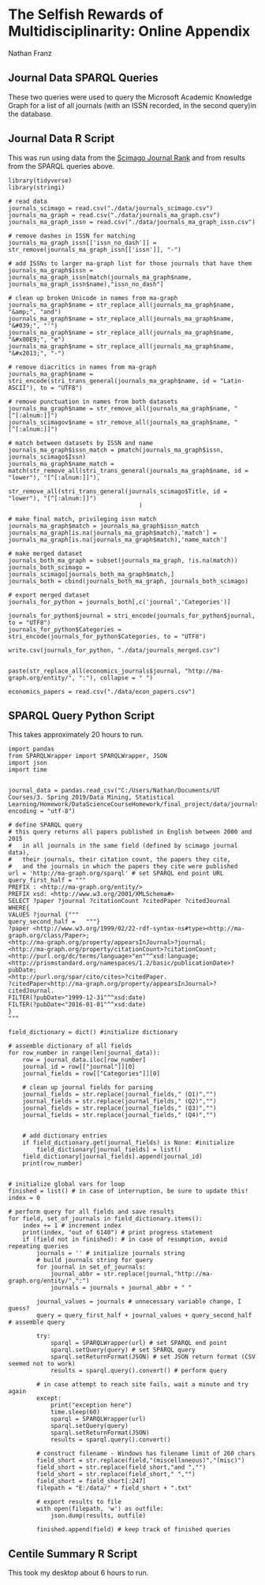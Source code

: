 The Selfish Rewards of Multidisciplinarity: Online Appendix
================
Nathan Franz

## Journal Data SPARQL Queries

These two queries were used to query the Microsoft Academic Knowledge
Graph for a list of all journals (with an ISSN recorded, in the second
query)in the database.

## Journal Data R Script

This was run using data from the [Scimago Journal
Rank](https://www.scimagojr.com/journalrank.php?out=xls) and from
results from the SPARQL queries above.

    library(tidyverse)
    library(stringi)
    
    # read data
    journals_scimago = read.csv("./data/journals_scimago.csv")
    journals_ma_graph = read.csv("./data/journals_ma_graph.csv")
    journals_ma_graph_issn = read.csv("./data/journals_ma_graph_issn.csv")
    
    # remove dashes in ISSN for matching
    journals_ma_graph_issn[['issn_no_dash']] = str_remove(journals_ma_graph_issn[['issn']], "-")
    
    # add ISSNs to larger ma-graph list for those journals that have them
    journals_ma_graph$issn = journals_ma_graph_issn[match(journals_ma_graph$name, journals_ma_graph_issn$name),"issn_no_dash"]
    
    # clean up broken Unicode in names from ma-graph
    journals_ma_graph$name = str_replace_all(journals_ma_graph$name, "&amp;", "and")
    journals_ma_graph$name = str_replace_all(journals_ma_graph$name, "&#039;", "'")
    journals_ma_graph$name = str_replace_all(journals_ma_graph$name, "&#x00E9;", "e")
    journals_ma_graph$name = str_replace_all(journals_ma_graph$name, "&#x2013;", "-")
    
    # remove diacritics in names from ma-graph
    journals_ma_graph$name = stri_encode(stri_trans_general(journals_ma_graph$name, id = "Latin-ASCII"), to = "UTF8")
    
    # remove punctuation in names from both datasets
    journals_ma_graph$name = str_remove_all(journals_ma_graph$name, "[^[:alnum:]]")
    journals_scimagov$name = str_remove_all(journals_ma_graph$name, "[^[:alnum:]]")
    
    # match between datasets by ISSN and name
    journals_ma_graph$issn_match = pmatch(journals_ma_graph$issn, journals_scimago$Issn)
    journals_ma_graph$name_match = match(str_remove_all(stri_trans_general(journals_ma_graph$name, id = "lower"), "[^[:alnum:]]"), 
                                         str_remove_all(stri_trans_general(journals_scimago$Title, id = "lower"), "[^[:alnum:]]")
                                         )
    
    # make final match, privileging issn match
    journals_ma_graph$match = journals_ma_graph$issn_match
    journals_ma_graph[is.na(journals_ma_graph$match),'match'] = journals_ma_graph[is.na(journals_ma_graph$match),'name_match']
    
    # make merged dataset
    journals_both_ma_graph = subset(journals_ma_graph, !is.na(match))
    journals_both_scimago = journals_scimago[journals_both_ma_graph$match,]
    journals_both = cbind(journals_both_ma_graph, journals_both_scimago)
    
    # export merged dataset
    journals_for_python = journals_both[,c('journal','Categories')]
    
    journals_for_python$journal = stri_encode(journals_for_python$journal, to = "UTF8")
    journals_for_python$Categories = stri_encode(journals_for_python$Categories, to = "UTF8")
    
    write.csv(journals_for_python, "./data/journals_merged.csv")
    
    
    paste(str_replace_all(economics_journals$journal, "http://ma-graph.org/entity/", ":"), collapse = " ")
    
    economics_papers = read.csv("./data/econ_papers.csv")

## SPARQL Query Python Script

This takes approximately 20 hours to run.

    import pandas
    from SPARQLWrapper import SPARQLWrapper, JSON
    import json
    import time
    
    
    journal_data = pandas.read_csv("C:/Users/Nathan/Documents/UT Courses/3. Spring 2019/Data Mining, Statistical Learning/Homework/DataScienceCourseHomework/final_project/data/journals_merged.csv", encoding = "utf-8")
    
    # define SPARQL query
    # this query returns all papers published in English between 2000 and 2015 
    #   in all journals in the same field (defined by scimago journal data), 
    #   their journals, their citation count, the papers they cite, 
    #   and the journals in which the papers they cite were published
    url = 'http://ma-graph.org/sparql' # set SPARQL end point URL
    query_first_half = """
    PREFIX : <http://ma-graph.org/entity/>
    PREFIX xsd: <http://www.w3.org/2001/XMLSchema#>
    SELECT ?paper ?journal ?citationCount ?citedPaper ?citedJournal
    WHERE{ 
    VALUES ?journal {"""
    query_second_half =   """}
    ?paper <http://www.w3.org/1999/02/22-rdf-syntax-ns#type><http://ma-graph.org/class/Paper>;
    <http://ma-graph.org/property/appearsInJournal>?journal;
    <http://ma-graph.org/property/citationCount>?citationCount;
    <http://purl.org/dc/terms/language>"en"^^xsd:language;
    <http://prismstandard.org/namespaces/1.2/basic/publicationDate>?pubDate;
    <http://purl.org/spar/cito/cites>?citedPaper.
    ?citedPaper<http://ma-graph.org/property/appearsInJournal>?citedJournal.
    FILTER(?pubDate>"1999-12-31"^^xsd:date)
    FILTER(?pubDate<"2016-01-01"^^xsd:date)
    }
    """
    
    field_dictionary = dict() #initialize dictionary
    
    # assemble dictionary of all fields
    for row_number in range(len(journal_data)):
        row = journal_data.iloc[row_number]
        journal_id = row[["journal"]][0]
        journal_fields = row[["Categories"]][0]
        
        # clean up journal fields for parsing
        journal_fields = str.replace(journal_fields," (Q1)","")
        journal_fields = str.replace(journal_fields," (Q2)","")
        journal_fields = str.replace(journal_fields," (Q3)","")
        journal_fields = str.replace(journal_fields," (Q4)","")
        
    
        # add dictionary entries
        if field_dictionary.get(journal_fields) is None: #initialize
            field_dictionary[journal_fields] = list()
        field_dictionary[journal_fields].append(journal_id)
        print(row_number)
    
    
    # initialize global vars for loop 
    finished = list() # in case of interruption, be sure to update this!
    index = 0
    
    # perform query for all fields and save results
    for field, set_of_journals in field_dictionary.items():
        index += 1 # increment index
        print(index, "out of 6140") # print progress statement
        if (field not in finished): # in case of resumption, avoid repeating queries
            journals = '' # initialize journals string
            # build journals string for query
            for journal in set_of_journals: 
                journal_abbr = str.replace(journal,"http://ma-graph.org/entity/",":")
                journals = journals + journal_abbr + " "
            
            journal_values = journals # unnecessary variable change, I guess?
            query = query_first_half + journal_values + query_second_half # assemble query
            
            try:
                sparql = SPARQLWrapper(url) # set SPARQL end point
                sparql.setQuery(query) # set SPARQL query
                sparql.setReturnFormat(JSON) # set JSON return format (CSV seemed not to work)
                results = sparql.query().convert() # perform query
           
            # in case attempt to reach site fails, wait a minute and try again
            except: 
                print("exception here")
                time.sleep(60)
                sparql = SPARQLWrapper(url)
                sparql.setQuery(query)
                sparql.setReturnFormat(JSON)
                results = sparql.query().convert()
            
            # construct filename - Windows has filename limit of 260 chars
            field_short = str.replace(field,"(miscellaneous)","(misc)")
            field_short = str.replace(field_short,"and ","")
            field_short = str.replace(field_short," ","")
            field_short = field_short[:247]  
            filepath = "E:/data/" + field_short + ".txt"
            
            # export results to file
            with open(filepath, 'w') as outfile:
                json.dump(results, outfile)
    
            finished.append(field) # keep track of finished queries

## Centile Summary R Script

This took my desktop about 6 hours to run.

``` 
```
